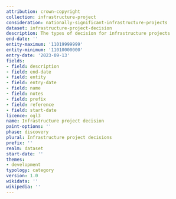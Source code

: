 ```yaml
---
attribution: crown-copyright
collection: infrastructure-project
consideration: nationally-significant-infrastructure-projects
dataset: infrastructure-project-decision
description: The types of decision for infrastructure projects
end-date: ''
entity-maximum: '11019999999'
entity-minimum: '11010000000'
entry-date: '2023-09-13'
fields:
- field: description
- field: end-date
- field: entity
- field: entry-date
- field: name
- field: notes
- field: prefix
- field: reference
- field: start-date
licence: ogl3
name: Infrastructure project decision
paint-options: ''
phase: discovery
plural: Infrastructure project decisions
prefix: ''
realm: dataset
start-date: ''
themes:
- development
typology: category
version: 1.0
wikidata: ''
wikipedia: ''
---
```

